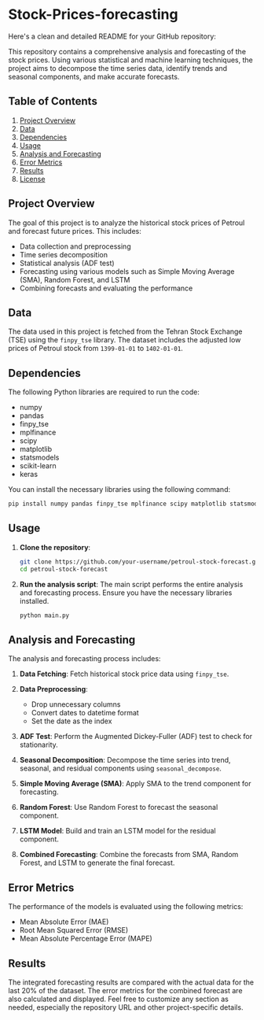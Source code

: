 # Stock-Prices-forecasting
Here's a clean and detailed README for your GitHub repository:

This repository contains a comprehensive analysis and forecasting of the stock prices. Using various statistical and machine learning techniques, the project aims to decompose the time series data, identify trends and seasonal components, and make accurate forecasts.

## Table of Contents

1. [Project Overview](#project-overview)
2. [Data](#data)
3. [Dependencies](#dependencies)
4. [Usage](#usage)
5. [Analysis and Forecasting](#analysis-and-forecasting)
6. [Error Metrics](#error-metrics)
7. [Results](#results)
8. [License](#license)

## Project Overview

The goal of this project is to analyze the historical stock prices of Petroul and forecast future prices. This includes:

- Data collection and preprocessing
- Time series decomposition
- Statistical analysis (ADF test)
- Forecasting using various models such as Simple Moving Average (SMA), Random Forest, and LSTM
- Combining forecasts and evaluating the performance

## Data

The data used in this project is fetched from the Tehran Stock Exchange (TSE) using the `finpy_tse` library. The dataset includes the adjusted low prices of Petroul stock from `1399-01-01` to `1402-01-01`.

## Dependencies

The following Python libraries are required to run the code:

- numpy
- pandas
- finpy_tse
- mplfinance
- scipy
- matplotlib
- statsmodels
- scikit-learn
- keras

You can install the necessary libraries using the following command:

```bash
pip install numpy pandas finpy_tse mplfinance scipy matplotlib statsmodels scikit-learn keras
```

## Usage

1. **Clone the repository**:
   ```bash
   git clone https://github.com/your-username/petroul-stock-forecast.git
   cd petroul-stock-forecast
   ```

2. **Run the analysis script**:
   The main script performs the entire analysis and forecasting process. Ensure you have the necessary libraries installed.
   ```bash
   python main.py
   ```

## Analysis and Forecasting

The analysis and forecasting process includes:

1. **Data Fetching**:
   Fetch historical stock price data using `finpy_tse`.

2. **Data Preprocessing**:
   - Drop unnecessary columns
   - Convert dates to datetime format
   - Set the date as the index

3. **ADF Test**:
   Perform the Augmented Dickey-Fuller (ADF) test to check for stationarity.

4. **Seasonal Decomposition**:
   Decompose the time series into trend, seasonal, and residual components using `seasonal_decompose`.

5. **Simple Moving Average (SMA)**:
   Apply SMA to the trend component for forecasting.

6. **Random Forest**:
   Use Random Forest to forecast the seasonal component.

7. **LSTM Model**:
   Build and train an LSTM model for the residual component.

8. **Combined Forecasting**:
   Combine the forecasts from SMA, Random Forest, and LSTM to generate the final forecast.

## Error Metrics

The performance of the models is evaluated using the following metrics:

- Mean Absolute Error (MAE)
- Root Mean Squared Error (RMSE)
- Mean Absolute Percentage Error (MAPE)

## Results

The integrated forecasting results are compared with the actual data for the last 20% of the dataset. The error metrics for the combined forecast are also calculated and displayed.
Feel free to customize any section as needed, especially the repository URL and other project-specific details.
